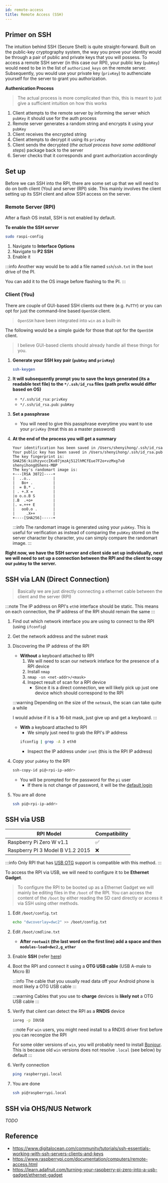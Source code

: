 ```yaml
---
id: remote-access
title: Remote Access (SSH)
---
```


## Primer on SSH

The intuition behind SSH (Secure Shell) is quite straight-forward. Built on the public-key cryptography system, the way you prove your identity would be through a pair of public and private keys that you will possess. To access a remote SSH server (in this case our RPI), your public key (`pubKey`) would need to be in the list of `authorized_keys` on the remote server. Subsequently, you would use your private key (`privKey`) to authenciate yourself for the server to grant you authorization.

**Authenication Process**

> The actual process is more complicated than this, this is meant to just give a sufficient intuition on how this works

1. Client attempts to the remote server by informing the server which `pubKey` it should use for the auth process
2. Remote server generates a random string and encrypts it using your `pubKey`
3. Client receives the encrypted string
4. Client attempts to decrypt it using its `privKey`
5. Client sends the decrypted (_the actual process have some additional steps_) package back to the server
6. Server checks that it corresponds and grant authorization accordingly

## Set up

Before we can SSH into the RPI, there are some set up that we will need to do on both client (You) and server (RPI) side. This mainly involves the client setting up its SSH client and allow SSH access on the server.

### Remote Server (RPI)

After a flash OS install, SSH is not enabled by default.

**To enable the SSH server**

```bash
sudo raspi-config
```

1. Navigate to **Interface Options**
2. Navigate to **P2 SSH**
3. Enable it

:::info
Another way would be to add a file named `ssh`/`ssh.txt` in the `boot` drive of the PI.

You can add it to the OS image before flashing to the PI.
:::

### Client (You)

There are couple of GUI-based SSH clients out there (e.g. `PuTTY`) or you can opt for just the command-line based `OpenSSH` client.

> `OpenSSH` have been integrated into `win` as a built-in

The following would be a simple guide for those that opt for the `OpenSSH` client.

> I believe GUI-based clients should already handle all these things for you.

1. **Generate your SSH key pair (`pubKey` and `privKey`)**
   ```bash
   ssh-keygen
   ```
2. **It will subsequently prompt you to save the keys generated (its a readable text file) to the `*/.ssh/id_rsa` files (path prefix would differ based on OS)**

   - `*/.ssh/id_rsa`: `privKey`
   - `*/.ssh/id_rsa.pub`: `pubKey`

3. **Set a passphrase**

   - You will need to give this passphrase everytime you want to use your `privKey` (treat this as a master password)

4. **At the end of the process you will get a summary**

   ```
   Your identification has been saved in /Users/shenyihong/.ssh/id_rsa
   Your public key has been saved in /Users/shenyihong/.ssh/id_rsa.pub
   The key fingerprint is:
   SHA256:kiUhzyvccIKx07jmzAj512lhMCfEue7F2o+vzMxg7x0 shenyihong@Shens-MBP
   The key's randomart image is:
   +---[RSA 3072]----+
   |  ..o..          |
   |   Bo+ .         |
   |  = B.* .        |
   | . +.X =         |
   |o o.o.B S        |
   |.B  .+o+         |
   |. =.+++ E        |
   |   ooO.o .       |
   |     .X++        |
   +----[SHA256]-----+
   ```

   :::info
   The randomart image is generated using your `pubKey`. This is useful for verification as instead of comparing the `pubKey` stored on the server character by character, you can simply compare the randomart image.
   :::

**Right now, we have the SSH server and client side set up individually, next we will need to set up a connection between the RPI and the client to copy our `pubKey` to the server.**

## SSH via LAN (Direct Connection)

> Basically we are just directly connecting a ethernet cable between the client and the server (RPI)

:::note
The IP address on RPI's `eth0` interface should be static. This means on each connection, the IP address of the RPI should remain the same
:::

1. Find out which network interface you are using to connect to the RPI (using `ifconfig`)
2. Get the network address and the subnet mask
3. Discovering the IP address of the RPI

   - **Without** a keyboard attached to RPI
     1. We will need to scan our network inteface for the presence of a RPI device
     2. Install `nmap`
     3. `nmap -sn <net-addr>/<mask>`
     4. Inspect result of scan for a RPI device
        - Since it is a direct connection, we will likely pick up just one device which should correspond to the RPI

   :::warning
   Depending on the size of the `netmask`, the scan can take quite a while

   I would advise if it is a 16-bit mask, just give up and get a keyboard.
   :::

   - **With** a keyboard attached to RPI
     - We simply just need to grab the RPI's IP address
     ```bash
     ifconfig | grep -A 3 eth0
     ```
     - Inspect the IP address under `inet` (this is the RPI IP address)

4. Copy your `pubKey` to the RPI

   ```bash
   ssh-copy-id pi@<rpi-ip-addr>
   ```

   - You will be prompted for the password for the `pi` user
     - If there is not change of password, it will be the [default login](/RPI/setting-up#default-login)

5. You are all done
   ```bash
   ssh pi@<rpi-ip-addr>
   ```

## SSH via USB

| RPI Model                        | Compatibility |
| -------------------------------- | ------------- |
| Raspberry Pi Zero W v1.1         | ✅            |
| Raspberry PI 3 Model B V1.2 2015 | ❌            |

:::info
Only RPI that has [USB OTG](https://en.wikipedia.org/wiki/USB_On-The-Go) support is compatible with this method.
:::

To access the RPI via USB, we will need to configure it to be **Ethernet Gadget**.

> To configure the RPI to be booted up as a Ethernet Gadget we will mainly be editing files in the `/boot` of the RPI. You can access the content of the `/boot` by either reading the SD card directly or access it via SSH using other methods.

1. Edit `/boot/config.txt`

   ```bash
   echo "dwcoverlay=dwc2" >> /boot/config.txt
   ```

2. Edit `/boot/cmdline.txt`

   - **After `rootwait` (the last word on the first line) add a space and then `modules-load=dwc2,g_ether`**

3. Enable **SSH** (refer [here](#remote-server-rpi))

4. Boot the RPI and connect it using a **OTG USB cable** (USB A-male to Micro B)

   :::info
   The cable that you usually read data off your Android phone is most likely a OTG USB cable
   :::

   :::warning
   Cables that you use to **charge** devices is **likely not** a OTG USB cable
   :::

5. Verify that cilent can detect the RPI as a **RNDIS** device

   ```bash
   ioreg -p IOUSB
   ```

   :::note
   For `win` users, you might need install to a RNDIS driver first before you can recongize the RPI

   For some older versions of `win`, you will probably need to install [Bonjour](https://support.apple.com/kb/dl999). This is because old `win` versions does not resolve `.local` (see below) by default
   :::

6. Verify connection

   ```bash
   ping raspberrypi.local
   ```

7. You are done

   ```bash
   ssh pi@raspberrypi.local
   ```

## SSH via OHS/NUS Network

_TODO_

## Reference

- https://www.digitalocean.com/community/tutorials/ssh-essentials-working-with-ssh-servers-clients-and-keys
- https://www.raspberrypi.com/documentation/computers/remote-access.html
- https://learn.adafruit.com/turning-your-raspberry-pi-zero-into-a-usb-gadget/ethernet-gadget
